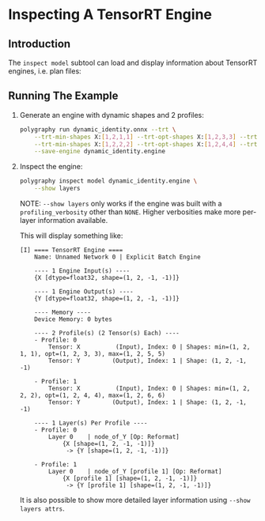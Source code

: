# Inspecting A TensorRT Engine


## Introduction

The `inspect model` subtool can load and display information
about TensorRT engines, i.e. plan files:


## Running The Example

1. Generate an engine with dynamic shapes and 2 profiles:

    ```bash
    polygraphy run dynamic_identity.onnx --trt \
        --trt-min-shapes X:[1,2,1,1] --trt-opt-shapes X:[1,2,3,3] --trt-max-shapes X:[1,2,5,5] \
        --trt-min-shapes X:[1,2,2,2] --trt-opt-shapes X:[1,2,4,4] --trt-max-shapes X:[1,2,6,6] \
        --save-engine dynamic_identity.engine
    ```

2. Inspect the engine:

    ```bash
    polygraphy inspect model dynamic_identity.engine \
        --show layers
    ```

    NOTE: `--show layers` only works if the engine was built with a `profiling_verbosity` other than `NONE`.
        Higher verbosities make more per-layer information available.

    This will display something like:

    ```
    [I] ==== TensorRT Engine ====
        Name: Unnamed Network 0 | Explicit Batch Engine

        ---- 1 Engine Input(s) ----
        {X [dtype=float32, shape=(1, 2, -1, -1)]}

        ---- 1 Engine Output(s) ----
        {Y [dtype=float32, shape=(1, 2, -1, -1)]}

        ---- Memory ----
        Device Memory: 0 bytes

        ---- 2 Profile(s) (2 Tensor(s) Each) ----
        - Profile: 0
            Tensor: X          (Input), Index: 0 | Shapes: min=(1, 2, 1, 1), opt=(1, 2, 3, 3), max=(1, 2, 5, 5)
            Tensor: Y         (Output), Index: 1 | Shape: (1, 2, -1, -1)

        - Profile: 1
            Tensor: X          (Input), Index: 0 | Shapes: min=(1, 2, 2, 2), opt=(1, 2, 4, 4), max=(1, 2, 6, 6)
            Tensor: Y         (Output), Index: 1 | Shape: (1, 2, -1, -1)

        ---- 1 Layer(s) Per Profile ----
        - Profile: 0
            Layer 0    | node_of_Y [Op: Reformat]
                {X [shape=(1, 2, -1, -1)]}
                 -> {Y [shape=(1, 2, -1, -1)]}

        - Profile: 1
            Layer 0    | node_of_Y [profile 1] [Op: Reformat]
                {X [profile 1] [shape=(1, 2, -1, -1)]}
                 -> {Y [profile 1] [shape=(1, 2, -1, -1)]}
    ```

    It is also possible to show more detailed layer information using `--show layers attrs`.
